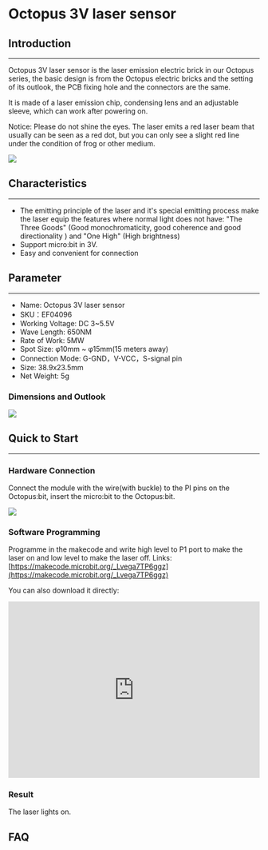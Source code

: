 # Octopus 3V laser sensor

## Introduction
---

Octopus 3V laser sensor is the laser emission electric brick in our Octopus series, the basic design is from the Octopus electric bricks and the setting of its outlook, the PCB fixing hole and the connectors are the same. 

It is made of a laser emission chip,  condensing lens and an adjustable sleeve, which can work after powering on.

Notice: Please do not shine the eyes. The laser emits a red laser beam that usually can be seen as a red dot,  but you can only see a slight red line under the condition of frog or other medium.

![](https://raw.githubusercontent.com/elecfreaks/learn-cn/master/microbitSensor/output/images/04096_00.jpg)

## Characteristics
---
- The emitting principle of the laser and it's special emitting process make the laser equip the features where normal light does not have: "The Three Goods" (Good monochromaticity, good coherence and good directionality ) and "One High" (High brightness)
- Support micro:bit in 3V.
- Easy and convenient for connection

## Parameter 
---
- Name: Octopus 3V laser sensor
- SKU：EF04096
- Working Voltage: DC 3~5.5V
- Wave Length: 650NM
- Rate of Work: 5MW
- Spot Size: φ10mm ~ φ15mm(15 meters away)
- Connection Mode: G-GND，V-VCC，S-signal pin
- Size: 38.9x23.5mm
- Net Weight: 5g

### Dimensions and Outlook

![](https://raw.githubusercontent.com/elecfreaks/learn-cn/master/microbitSensor/output/images/eNbM5Kz.png)

## Quick to Start  
---
### Hardware Connection

Connect the module with the wire(with buckle) to the PI pins on the Octopus:bit, insert the micro:bit to the Octopus:bit.



![](https://raw.githubusercontent.com/elecfreaks/learn-cn/master/microbitSensor/output/images/04095_2.png)

### Software Programming

Programme in the makecode and write high level to P1 port to make the laser on  and low level to make the laser off. 
Links: [https://makecode.microbit.org/_Lvega7TP6ggz](https://makecode.microbit.org/_Lvega7TP6ggz)

You can also download it directly:
<div style="position:relative;height:0;padding-bottom:70%;overflow:hidden;">
 <iframe style="position:absolute;top:0;left:0;width:100%;height:100%;" 
         src="https://makecode.microbit.org/#pub:_J82V5PgzghKR" frameborder="0" sandbox="allow-popups allow-forms allow-scripts allow-same-origin">
 </iframe>
</div>  

### Result

The laser lights on.

## FAQ
